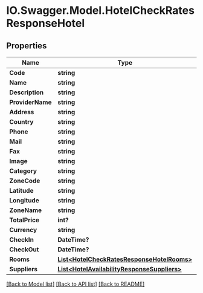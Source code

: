 # IO.Swagger.Model.HotelCheckRatesResponseHotel
## Properties

Name | Type | Description | Notes
------------ | ------------- | ------------- | -------------
**Code** | **string** |  | [optional] 
**Name** | **string** |  | [optional] 
**Description** | **string** |  | [optional] 
**ProviderName** | **string** |  | [optional] 
**Address** | **string** |  | [optional] 
**Country** | **string** |  | [optional] 
**Phone** | **string** |  | [optional] 
**Mail** | **string** |  | [optional] 
**Fax** | **string** |  | [optional] 
**Image** | **string** |  | [optional] 
**Category** | **string** |  | [optional] 
**ZoneCode** | **string** |  | [optional] 
**Latitude** | **string** |  | [optional] 
**Longitude** | **string** |  | [optional] 
**ZoneName** | **string** |  | [optional] 
**TotalPrice** | **int?** |  | [optional] 
**Currency** | **string** |  | [optional] 
**CheckIn** | **DateTime?** |  | [optional] 
**CheckOut** | **DateTime?** |  | [optional] 
**Rooms** | [**List&lt;HotelCheckRatesResponseHotelRooms&gt;**](HotelCheckRatesResponseHotelRooms.md) |  | [optional] 
**Suppliers** | [**List&lt;HotelAvailabilityResponseSuppliers&gt;**](HotelAvailabilityResponseSuppliers.md) |  | [optional] 

[[Back to Model list]](../README.md#documentation-for-models) [[Back to API list]](../README.md#documentation-for-api-endpoints) [[Back to README]](../README.md)

